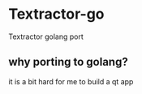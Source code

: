 # Textractor-go
Textractor golang port 

## why porting to golang?
it is a bit hard for me to build a qt app
